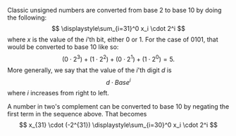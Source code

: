 Classic unsigned numbers are converted from base 2 to base 10 by doing the following:
$$
\displaystyle\sum_{i=31}^0 x_i \cdot 2^i
$$
where $x$ is the value of the $i$'th bit, either 0 or 1.
For the case of 0101, that would be converted to base 10 like so:
$$
(0 \cdot 2^3) + (1 \cdot 2^2) + (0 \cdot 2^1) + (1 \cdot 2^0) = 5.
$$
More generally, we say that the value of the $i$'th digit $d$ is
$$
d \cdot Base^i
$$
where $i$ increases from right to left.

A number in two's complement can be converted to base 10 by negating the first term in the sequence above. That becomes
$$
x_{31} \cdot (-2^{31}) \displaystyle\sum_{i=30}^0 x_i \cdot 2^i
$$
